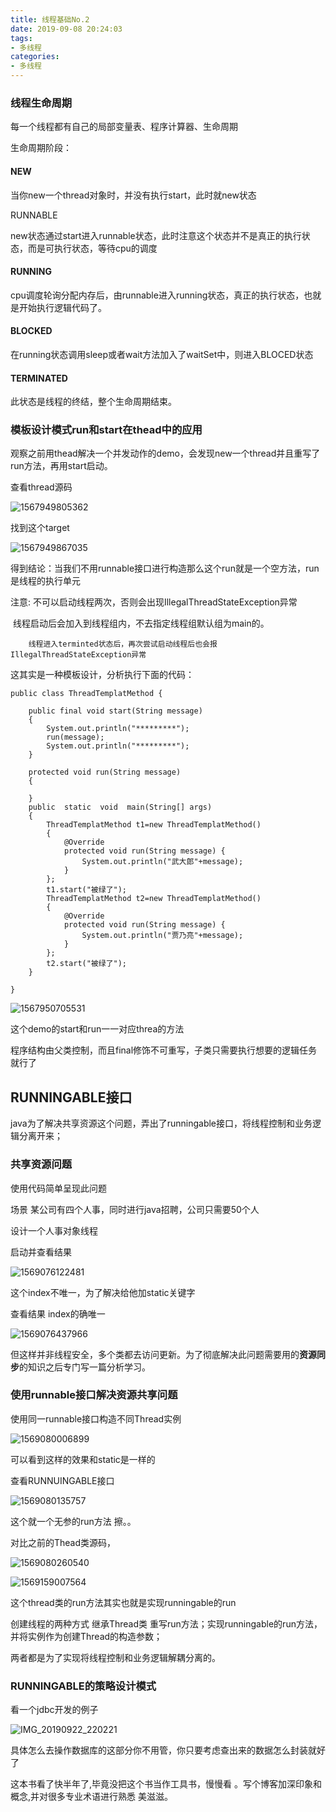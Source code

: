 ```yaml
---
title: 线程基础No.2
date: 2019-09-08 20:24:03
tags:
- 多线程
categories:
- 多线程
---
```


### 线程生命周期

每一个线程都有自己的局部变量表、程序计算器、生命周期

生命周期阶段：

#### NEW

当你new一个thread对象时，并没有执行start，此时就new状态

RUNNABLE

new状态通过start进入runnable状态，此时注意这个状态并不是真正的执行状态，而是可执行状态，等待cpu的调度

#### RUNNING

cpu调度轮询分配内存后，由runnable进入running状态，真正的执行状态，也就是开始执行逻辑代码了。

#### BLOCKED

在running状态调用sleep或者wait方法加入了waitSet中，则进入BLOCED状态

#### TERMINATED

此状态是线程的终结，整个生命周期结束。

### 模板设计模式run和start在thead中的应用

观察之前用thead解决一个并发动作的demo，会发现new一个thread并且重写了run方法，再用start启动。

查看thread源码

![1567949805362](线程基础No-2\1567949805362.png)

找到这个target

![1567949867035](线程基础No-2\1567949867035.png)

得到结论：当我们不用runnable接口进行构造那么这个run就是一个空方法，run是线程的执行单元

注意: 不可以启动线程两次，否则会出现IllegalThreadStateException异常

​	     线程启动后会加入到线程组内，不去指定线程组默认组为main的。

 		线程进入terminted状态后，再次尝试启动线程后也会报IllegalThreadStateException异常

这其实是一种模板设计，分析执行下面的代码：

```
public class ThreadTemplatMethod {

    public final void start(String message)
    {
        System.out.println("*********");
        run(message);
        System.out.println("*********");
    }

    protected void run(String message)
    {

    }
    public  static  void  main(String[] args)
    {
        ThreadTemplatMethod t1=new ThreadTemplatMethod()
        {
            @Override
            protected void run(String message) {
                System.out.println("武大郎"+message);
            }
        };
        t1.start("被绿了");
        ThreadTemplatMethod t2=new ThreadTemplatMethod()
        {
            @Override
            protected void run(String message) {
                System.out.println("贾乃亮"+message);
            }
        };
        t2.start("被绿了");
    }

}

```

![1567950705531](线程基础No-2\1567950705531.png)

这个demo的start和run一一对应threa的方法

程序结构由父类控制，而且final修饰不可重写，子类只需要执行想要的逻辑任务就行了

## RUNNINGABLE接口

java为了解决共享资源这个问题，弄出了runningable接口，将线程控制和业务逻辑分离开来；

### 共享资源问题

使用代码简单呈现此问题

场景 某公司有四个人事，同时进行java招聘，公司只需要50个人

设计一个人事对象线程

启动并查看结果

![1569076122481](线程基础No-2\1569076122481.png)

这个index不唯一，为了解决给他加static关键字

查看结果 index的确唯一

![1569076437966](线程基础No-2\1569076437966.png)

但这样并非线程安全，多个类都去访问更新。为了彻底解决此问题需要用的**资源同步**的知识之后专门写一篇分析学习。

### 使用runnable接口解决资源共享问题

使用同一runnable接口构造不同Thread实例

![1569080006899](线程基础No-2\1569080006899.png)

可以看到这样的效果和static是一样的

查看RUNNUINGABLE接口

![1569080135757](线程基础No-2\1569080135757.png)

这个就一个无参的run方法 擦。。

对比之前的Thead类源码，

![1569080260540](线程基础No-2\1569080260540.png)

![1569159007564](线程基础No-2\1569159007564.png)

这个thread类的run方法其实也就是实现runningable的run

创建线程的两种方式 继承Thread类 重写run方法；实现runningable的run方法，并将实例作为创建Thread的构造参数；

两者都是为了实现将线程控制和业务逻辑解耦分离的。

### RUNNINGABLE的策略设计模式

看一个jdbc开发的例子





![IMG_20190922_220221](线程基础No-2\IMG_20190922_220221.jpg)

具体怎么去操作数据库的这部分你不用管，你只要考虑查出来的数据怎么封装就好了



这本书看了快半年了,毕竟没把这个书当作工具书，慢慢看 。写个博客加深印象和概念,并对很多专业术语进行熟悉 美滋滋。